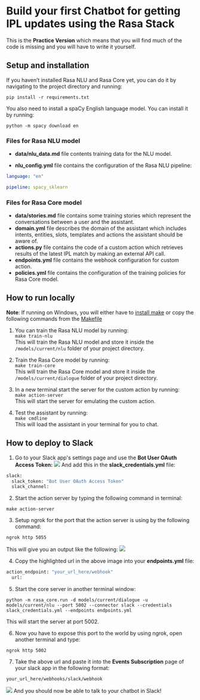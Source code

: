 ﻿# Build your first Chatbot for getting IPL updates using the Rasa Stack 

This is the **Practice Version** which means that you will find much of the code is missing and you will have to write it yourself.

## Setup and installation

If you haven’t installed Rasa NLU and Rasa Core yet, you can do it by navigating to the project directory and running:  
```
pip install -r requirements.txt
```

You also need to install a spaCy English language model. You can install it by running:

```
python -m spacy download en
```

### Files for Rasa NLU model

- **data/nlu_data.md** file contents training data for the NLU model.
	
- **nlu_config.yml** file contains the configuration of the Rasa NLU pipeline:  
```yaml
language: "en"

pipeline: spacy_sklearn
```	

### Files for Rasa Core model

- **data/stories.md** file contains some training stories which represent the conversations between a user and the assistant. 
- **domain.yml** file describes the domain of the assistant which includes intents, entities, slots, templates and actions the assistant should be aware of.  
- **actions.py** file contains the code of a custom action which retrieves results of the latest IPL match by making an external API call.
- **endpoints.yml** file contains the webhook configuration for custom action.  
- **policies.yml** file contains the configuration of the training policies for Rasa Core model.

## How to run locally

**Note**: If running on Windows, you will either have to [install make](http://gnuwin32.sourceforge.net/packages/make.htm) or copy the following commands from the [Makefile](https://github.com/RasaHQ/starter-pack-rasa-stack/blob/master/Makefile)

1. You can train the Rasa NLU model by running:  
```make train-nlu```  
This will train the Rasa NLU model and store it inside the `/models/current/nlu` folder of your project directory.

2. Train the Rasa Core model by running:  
```make train-core```  
This will train the Rasa Core model and store it inside the `/models/current/dialogue` folder of your project directory.

3. In a new terminal start the server for the custom action by running:  
```make action-server```  
This will start the server for emulating the custom action.

4. Test the assistant by running:  
```make cmdline```  
This will load the assistant in your terminal for you to chat.

## How to deploy to Slack

1. Go to your Slack app's settings page and use the **Bot User OAuth Access Token:** 
![](../images/bot_token.png)
And add this in the **slack_credentials.yml** file:

```python
slack:
  slack_token: "Bot User OAuth Access Token"
  slack_channel: 
```

2. Start the action server by typing the following command in terminal:

```
make action-server
```

3. Setup ngrok for the port that the action server is using by the following command:

```
ngrok http 5055
```

This will give you an output like the following:
![](../images/ngrok_action.png)

4. Copy the highlighted url in the above image into your **endpoints.yml** file:

```python
action_endpoint: "your_url_here/webhook"
  url: 
```

5. Start the core server in another terminal window:

```
python -m rasa_core.run -d models/current/dialogue -u models/current/nlu --port 5002 --connector slack --credentials slack_credentials.yml --endpoints endpoints.yml
```

This will start the server at port 5002.

6. Now you have to expose this port to the world by using ngrok, open another terminal and type:

```
ngrok http 5002
```

7. Take the above url and paste it into the **Events Subscription** page of your slack app in the following format:

```
your_url_here/webhooks/slack/webhook
```

![](../images/event_subs.png)
And you should now be able to talk to your chatbot in Slack!
